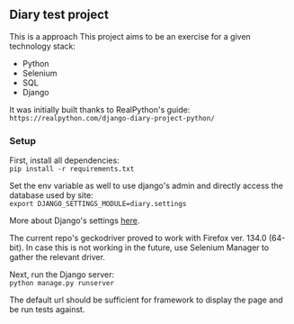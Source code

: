 ## Diary test project

This is a approach 
This project aims to be an exercise for a given technology stack:
- Python
- Selenium
- SQL
- Django



It was initially built thanks to RealPython's guide:\
`https://realpython.com/django-diary-project-python/`

### Setup

First, install all dependencies:\
`pip install -r requirements.txt`

Set the env variable as well to use django's admin and directly access the database used by site:\
`export DJANGO_SETTINGS_MODULE=diary.settings`

More about Django's settings [here](https://docs.djangoproject.com/en/5.1/topics/settings/#the-django-admin-utility).

The current repo's geckodriver proved to work with Firefox ver. 134.0 (64-bit). In case this is not working in the future, use Selenium Manager to gather the relevant driver.

Next, run the Django server:\
`python manage.py runserver`

The default url should be sufficient for framework to display the page and be run tests against.